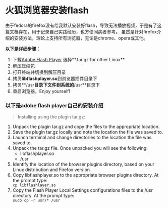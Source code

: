 # 火狐浏览器安装flash

由于fedora的firefox没有给我默认安装好flash，导致无法播放视频，于是有了这篇文档存在，用于记录自己实践经历，也方便同病者参考。
虽然是针对firefox介绍的安装方法，理论上支持所有浏览器，无论是chrome、opera或其他。

**以下是详细步骤**：

1. 下载[Adobe Flash Player](https://get.adobe.com/flashplayer) 选择**.tar.gz for other Linux**
2. 解压压缩包
3. 打开终端并切换到解压目录
4. 拷贝**libflashplayer.so**到浏览器插件目录下
5. 拷贝**/usr**目录下文件到系统的**/usr**目录下
6. 重启浏览器，Enjoy yourself!

### 以下是adobe flash player自己的安装介绍

> Installing using the plugin tar.gz:
  <ol>
    <li>Unpack the plugin tar.gz and copy the files to the appropriate location.  </li>
    <li>Save the plugin tar.gz locally and note the location the file was saved to.</li>
    <li>Launch terminal and change directories to the location the file was saved to.
    <li>Unpack the tar.gz file.  Once unpacked you will see the following:
      <ul>
        <li>libflashplayer.so</li>
        <li>/usr</li>
      </ul>
    <li>Identify the location of the browser plugins directory, based on your Linux distribution and Firefox version
    <li>Copy libflashplayer.so to the appropriate browser plugins directory.  At the prompt type:</li>
      <code>cp libflashlayer.so <BrowserPluginsLocation></code>
    <li>Copy the Flash Player Local Settings configurations files to the /usr directory.  At the prompt type:</li>
      <code>sudo cp -r usr/* /usr</code>
  </ol>

